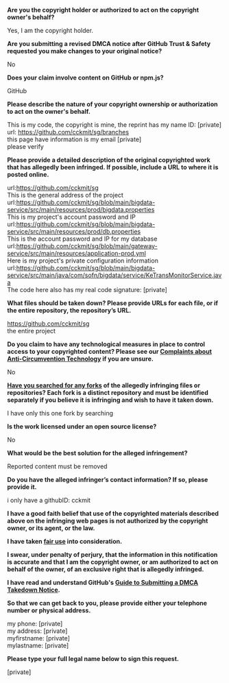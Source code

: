 **Are you the copyright holder or authorized to act on the copyright owner's behalf?**

Yes, I am the copyright holder.

**Are you submitting a revised DMCA notice after GitHub Trust & Safety requested you make changes to your original notice?**

No

**Does your claim involve content on GitHub or npm.js?**

GitHub

**Please describe the nature of your copyright ownership or authorization to act on the owner's behalf.**

This is my code, the copyright is mine, the reprint has my name ID: [private]  
url: https://github.com/cckmit/sg/branches  
this page have information is my email [private]  
please verify

**Please provide a detailed description of the original copyrighted work that has allegedly been infringed. If possible, include a URL to where it is posted online.**

url:https://github.com/cckmit/sg  
This is the general address of the project  
url:https://github.com/cckmit/sg/blob/main/bigdata-service/src/main/resources/prod/bigdata.properties  
This is my project's account password and IP  
url:https://github.com/cckmit/sg/blob/main/bigdata-service/src/main/resources/prod/db.properties  
This is the account password and IP for my database  
url:https://github.com/cckmit/sg/blob/main/gateway-service/src/main/resources/application-prod.yml  
Here is my project's private configuration information  
url:https://github.com/cckmit/sg/blob/main/bigdata-service/src/main/java/com/sofn/bigdata/service/KeTransMonitorService.java  
The code here also has my real code signature: [private]

**What files should be taken down? Please provide URLs for each file, or if the entire repository, the repository’s URL.**

https://github.com/cckmit/sg  
the entire project

**Do you claim to have any technological measures in place to control access to your copyrighted content? Please see our <a href="https://docs.github.com/articles/guide-to-submitting-a-dmca-takedown-notice#complaints-about-anti-circumvention-technology">Complaints about Anti-Circumvention Technology</a> if you are unsure.**

No

**<a href="https://docs.github.com/articles/dmca-takedown-policy#b-what-about-forks-or-whats-a-fork">Have you searched for any forks</a> of the allegedly infringing files or repositories? Each fork is a distinct repository and must be identified separately if you believe it is infringing and wish to have it taken down.**

I have only this one fork by searching

**Is the work licensed under an open source license?**

No

**What would be the best solution for the alleged infringement?**

Reported content must be removed

**Do you have the alleged infringer’s contact information? If so, please provide it.**

i only have a githubID: cckmit

**I have a good faith belief that use of the copyrighted materials described above on the infringing web pages is not authorized by the copyright owner, or its agent, or the law.**

**I have taken <a href="https://www.lumendatabase.org/topics/22">fair use</a> into consideration.**

**I swear, under penalty of perjury, that the information in this notification is accurate and that I am the copyright owner, or am authorized to act on behalf of the owner, of an exclusive right that is allegedly infringed.**

**I have read and understand GitHub's <a href="https://docs.github.com/articles/guide-to-submitting-a-dmca-takedown-notice/">Guide to Submitting a DMCA Takedown Notice</a>.**

**So that we can get back to you, please provide either your telephone number or physical address.**

my phone: [private]  
my address: [private]  
myfirstname: [private]  
mylastname: [private]  

**Please type your full legal name below to sign this request.**

[private]  
